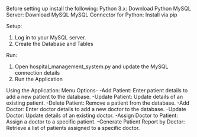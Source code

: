 Before setting up install the following:
Python 3.x: Download Python
MySQL Server: Download MySQL
MySQL Connector for Python: Install via pip

Setup:
1) Log in to your MySQL server.
2) Create the Database and Tables

Run:
1) Open hospital_management_system.py and update the MySQL connection details
2) Run the Application

Using the Application:
Menu Options-
-Add Patient: Enter patient details to add a new patient to the database.
-Update Patient: Update details of an existing patient.
-Delete Patient: Remove a patient from the database.
-Add Doctor: Enter doctor details to add a new doctor to the database.
-Update Doctor: Update details of an existing doctor.
-Assign Doctor to Patient: Assign a doctor to a specific patient.
-Generate Patient Report by Doctor: Retrieve a list of patients assigned to a specific doctor.
